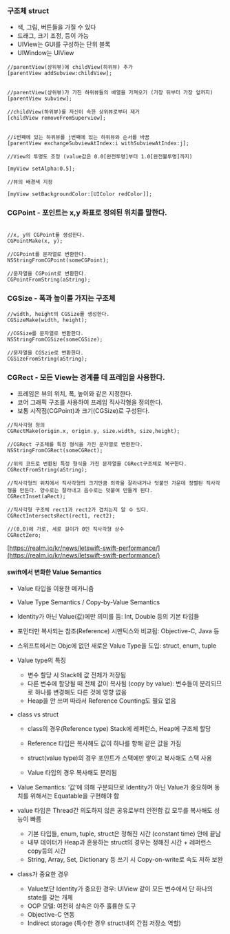 ### 구조체 struct

-	색, 그림, 버튼들을 가질 수 있다
-	드래그, 크기 조정, 등이 가능
-	UIView는 GUI를 구성하는 단위 블록
-	UIWindow는 UIView

```objc
//parentView(상위뷰)에 childView(하위뷰) 추가
[parentView addSubview:childView];


//parentView(상위뷰)가 가진 하위뷰들의 배열을 가져오기 (가장 뒤부터 가장 앞까지)
[parentView subview];

//childView(하위뷰)를 자신이 속한 상위뷰로부터 제거
[childView removeFromSuperview];


//i번째에 있는 하위뷰를 j번째에 있는 하위뷰와 순서를 바꿈
[parentView exchangeSubviewAtIndex:i withSubviewAtIndex:j];

//View의 투명도 조정 (value값은 0.0[완전투명]부터 1.0[완전불투명]까지)

[myView setAlpha:0.5];

//뷰의 배경색 지정

[myView setBackgroundColor:[UIColor redColor]];
```

### CGPoint - 포인트는 x,y 좌표로 정의된 위치를 말한다.

```objc

//x, y의 CGPoint를 생성한다.
CGPointMake(x, y);

//CGPoint를 문자열로 변환한다.
NSStringFromCGPoint(someCGPoint);

//문자열을 CGPoint로 변환한다.
CGPointFromString(aString);
```

### CGSize - 폭과 높이를 가지는 구조체

```objc
//width, height의 CGSize를 생성한다.
CGSizeMake(width, height);

//CGSize를 문자열로 변환한다.
NSStringFromCGSize(someCGSize);

//문자열을 CGSzie로 변환한다.
CGSizeFromString(aString);
```

### CGRect - 모든 View는 경계를 데 프레임을 사용한다.

-	프레임은 뷰의 위치, 폭, 높이와 같은 지정한다.
-	코어 그래픽 구조를 사용하여 프레임 직사각형을 정의한다.
-	보통 시작점(CGPoint)과 크기(CGSize)로 구성된다.

```objc
//직사각형 정의
CGRectMake(origin.x, origin.y, size.width, size,height);

//CGRect 구조체를 특정 형식을 가진 문자열로 변환한다.
NSStringFromCGRect(someCGRect);

//위의 코드로 변환된 특정 형식을 가진 문자열을 CGRect구조체로 복구한다.
CGRectFromString(aString);

//직사각형의 위치에서 직사각형의 크기만큼 외곽을 잘라내거나 덧붙인 가운데 정렬된 직사각형을 만든다. 양수로는 잘라내고 음수로는 덧붙여 만들게 된다.
CGRectInset(aRect);

//직사각형 구조체 rect1과 rect2가 겹치는지 알 수 있다.
CGRectIntersectsRect(rect1, rect2);

//(0,0)에 가로, 세로 길이가 0인 직사각형 상수
CGRectZero;

```

[https://realm.io/kr/news/letswift-swift-performance/](https://realm.io/kr/news/letswift-swift-performance/)

#### swift에서 변화한 Value Semantics

-	Value 타입을 이용한 메카니즘
-	Value Type Semantics / Copy-by-Value Semantics
-	Identity가 아닌 Value(값)에만 의미를 둠: Int, Double 등의 기본 타입들
-	포인터만 복사되는 참조(Reference) 시맨틱스와 비교됨: Objective-C, Java 등
-	스위프트에서는 Objc에 없던 새로운 Value Type을 도입: struct, enum, tuple
-	Value type의 특징

	-	변수 할당 시 Stack에 값 전체가 저장됨
	-	다른 변수에 할당될 때 전체 값이 복사됨 (copy by value): 변수들이 분리되므로 하나를 변경해도 다른 것에 영향 없음
	-	Heap을 안 쓰며 따라서 Reference Counting도 필요 없음

-	class vs struct

	-	class의 경우(Reference type) Stack에 레퍼런스, Heap에 구조체 할당
	-	Reference 타입은 복사해도 값이 하나를 향해 같은 값을 가짐

	-	struct(value type)의 경우 포인트가 스택에만 쌓이고 복사해도 스택 사용

	-	Value 타입의 경우 복사해도 분리됨

-	Value Semantics: ‘값’에 의해 구분되므로 Identity가 아닌 Value가 중요하며 동치를 위해서는 Equatable을 구현해야 함

-	value 타입은 Thread간 의도하지 않은 공유로부터 안전함 값 모두를 복사해도 성능이 빠름

	-	기본 타입들, enum, tuple, struct은 정해진 시간 (constant time) 안에 끝남
	-	내부 데이터가 Heap과 혼용하는 struct의 경우는 정해진 시간 + 레퍼런스 copy등의 시간
	-	String, Array, Set, Dictionary 등 쓰기 시 Copy-on-write로 속도 저하 보완

-	class가 중요한 경우

	-	Value보단 Identity가 중요한 경우: UIView 같이 모든 변수에서 단 하나의 state를 갖는 개체
	-	OOP 모델: 여전히 상속은 아주 훌륭한 도구
	-	Objective-C 연동
	-	Indirect storage (특수한 경우 struct내의 간접 저장소 역할)

